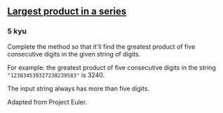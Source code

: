 <h2><a href=https://www.codewars.com/kata/529872bdd0f550a06b00026e/train/python target="_blank">Largest product in a series</a></h2><h3>5 kyu</h3><p>Complete the method so that it'll find the greatest product of five consecutive digits in the given string of digits.</p><p>For example: the greatest product of five consecutive digits in the string <code>"123834539327238239583"</code> is 3240.</p><p>The input string always has more than five digits.</p><p>Adapted from Project Euler.</p>